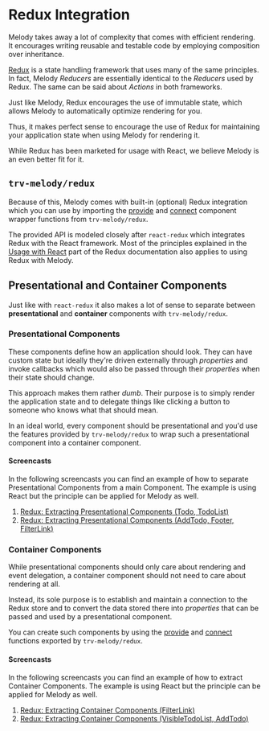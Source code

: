 # Redux Integration

Melody takes away a lot of complexity that comes with efficient rendering.
It encourages writing reusable and testable code by employing composition
over inheritance.

[Redux](http://redux.js.org) is a state handling framework that uses many
of the same principles. In fact, Melody *Reducers* are essentially identical
to the *Reducers* used by Redux. The same can be said about *Actions* in
both frameworks.

Just like Melody, Redux encourages the use of immutable state, which allows
Melody to automatically optimize rendering for you.

Thus, it makes perfect sense to encourage the use of Redux for maintaining
your application state when using Melody for rendering it.

While Redux has been marketed for usage with React, we believe Melody is
an even better fit for it.

## `trv-melody/redux`

Because of this, Melody comes with built-in (optional) Redux integration
which you can use by importing the [provide](./provide.md) and [connect](./connect.md)
component wrapper functions from `trv-melody/redux`.

The provided API is modeled closely after `react-redux` which integrates
Redux with the React framework. Most of the principles explained in the
[Usage with React](http://redux.js.org/docs/basics/UsageWithReact.html)
part of the Redux documentation also applies to using Redux with Melody.

## Presentational and Container Components

Just like with `react-redux` it also makes a lot of sense to separate
between **presentational** and **container** components with `trv-melody/redux`.

### Presentational Components

These components define how an application should look. They can have
custom state but ideally they're driven externally through *properties*
and invoke callbacks which would also be passed through their *properties*
when their state should change.

This approach makes them rather *dumb*. Their purpose is to simply render
the application state and to delegate things like clicking a button to
someone who knows what that should mean.

In an ideal world, every component should be presentational and you'd
use the features provided by `trv-melody/redux` to wrap such a presentational
component into a container component.

#### Screencasts

In the following screencasts you can find an example of how to separate
Presentational Components from a main Component. The example is using
React but the principle can be applied for Melody as well.
                                                            
1. [Redux: Extracting Presentational Components (Todo, TodoList)](https://egghead.io/lessons/javascript-redux-extracting-presentational-components-todo-todolist)
2. [Redux: Extracting Presentational Components (AddTodo, Footer, FilterLink)](https://egghead.io/lessons/javascript-redux-extracting-presentational-components-addtodo-footer-filterlink)

### Container Components

While presentational components should only care about rendering and event
delegation, a container component should not need to care about rendering
at all.

Instead, its sole purpose is to establish and maintain a connection to the
Redux store and to convert the data stored there into *properties* that can
be passed and used by a presentational component.

You can create such components by using the [provide](./provide.md) and [connect](./connect.md)
functions exported by `trv-melody/redux`.

#### Screencasts

In the following screencasts you can find an example of how to extract
Container Components. The example is using React but the principle can be
applied for Melody as well.

1. [Redux: Extracting Container Components (FilterLink)](https://egghead.io/lessons/javascript-redux-extracting-container-components-filterlink)
2. [Redux: Extracting Container Components (VisibleTodoList, AddTodo)](https://egghead.io/lessons/javascript-redux-extracting-container-components-visibletodolist-addtodo)
